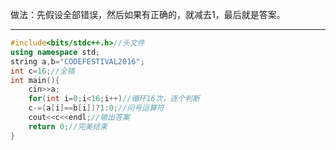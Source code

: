 做法：先假设全部错误，然后如果有正确的，就减去$1$，最后就是答案。


------------

```cpp
#include<bits/stdc++.h>//头文件
using namespace std;
string a,b="CODEFESTIVAL2016";
int c=16;//全错
int main(){
    cin>>a;
    for(int i=0;i<16;i++)//循环16次，逐个判断
    c-=(a[i]==b[i])?1:0;//问号运算符
    cout<<c<<endl;//输出答案
    return 0;//完美结束
}
```